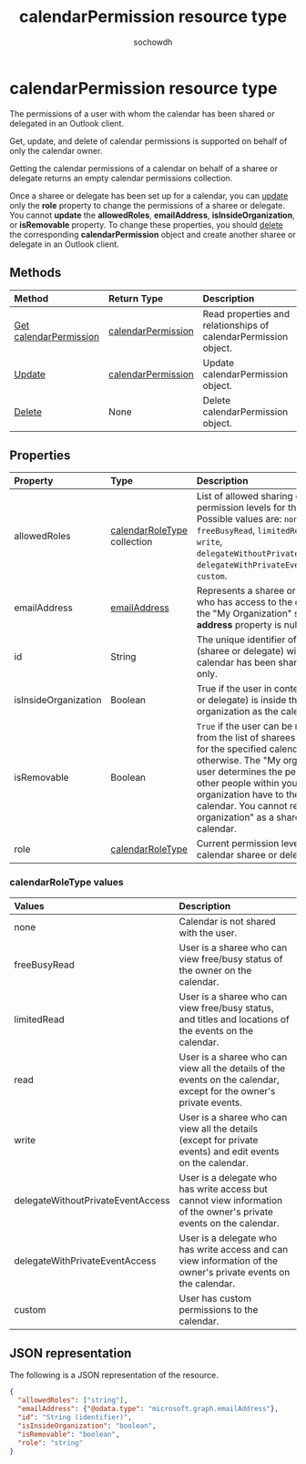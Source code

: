 ﻿---
title: "calendarPermission resource type"
description: "The permissions of a user with whom the calendar is shared."
localization_priority: Normal
author: "sochowdh"
ms.prod: "outlook"
doc_type: "resourcePageType"
---

# calendarPermission resource type

The permissions of a user with whom the calendar has been shared or delegated in an Outlook client.

Get, update, and delete of calendar permissions is supported on behalf of only the calendar owner.

Getting the calendar permissions of a calendar on behalf of a sharee or delegate returns an empty calendar permissions collection.

Once a sharee or delegate has been set up for a calendar, you can [update](../api/calendarpermission-update.md) only the **role** property to change the permissions of a sharee or delegate. You cannot **update** the **allowedRoles**, **emailAddress**, **isInsideOrganization**, or **isRemovable** property. To change these properties, you should [delete](../api/calendarpermission-delete.md) the corresponding **calendarPermission** object and create another sharee or delegate in an Outlook client.

## Methods

| Method                                                     | Return Type                                 | Description                                                     |
| :--------------------------------------------------------- | :------------------------------------------ | :-------------------------------------------------------------- |
| [Get calendarPermission](../api/calendarpermission-get.md) | [calendarPermission](calendarpermission.md) | Read properties and relationships of calendarPermission object. |
| [Update](../api/calendarpermission-update.md)              | [calendarPermission](calendarpermission.md) | Update calendarPermission object.                               |
| [Delete](../api/calendarpermission-delete.md)              | None                                        | Delete calendarPermission object.                               |

## Properties

| Property             | Type                                                    | Description                                                                                                                                                                                                                                                                                                   |
| :------------------- | :------------------------------------------------------ | :------------------------------------------------------------------------------------------------------------------------------------------------------------------------------------------------------------------------------------------------------------------------------------------------------------ |
| allowedRoles         | [calendarRoleType](#calendarroletype-values) collection | List of allowed sharing or delegating permission levels for the calendar. Possible values are: `none`, `freeBusyRead`, `limitedRead`, `read`, `write`, `delegateWithoutPrivateEventAccess`, `delegateWithPrivateEventAccess`, `custom`.                                                                       |
| emailAddress         | [emailAddress](emailaddress.md)                         | Represents a sharee or delegate who has access to the calendar. For the "My Organization" sharee, the **address** property is null. Read-only.                                                                                                                                                                |
| id                   | String                                                  | The unique identifier of the user (sharee or delegate) with whom the calendar has been shared. Read-only.                                                                                                                                                                                                     |
| isInsideOrganization | Boolean                                                 | True if the user in context (sharee or delegate) is inside the same organization as the calendar owner.                                                                                                                                                                                                       |
| isRemovable          | Boolean                                                 | `True` if the user can be removed from the list of sharees or delegates for the specified calendar, `false` otherwise. The "My organization" user determines the permissions other people within your organization have to the given calendar. You cannot remove "My organization" as a sharee to a calendar. |
| role                 | [calendarRoleType](#calendarroletype-values)            | Current permission level of the calendar sharee or delegate.                                                                                                                                                                                                                                                  |

### calendarRoleType values

| Values                            | Description                                                                                                         |
| :-------------------------------- | :------------------------------------------------------------------------------------------------------------------ |
| none                              | Calendar is not shared with the user.                                                                               |
| freeBusyRead                      | User is a sharee who can view free/busy status of the owner on the calendar.                                        |
| limitedRead                       | User is a sharee who can view free/busy status, and titles and locations of the events on the calendar.             |
| read                              | User is a sharee who can view all the details of the events on the calendar, except for the owner's private events. |
| write                             | User is a sharee who can view all the details (except for private events) and edit events on the calendar.          |
| delegateWithoutPrivateEventAccess | User is a delegate who has write access but cannot view information of the owner's private events on the calendar.  |
| delegateWithPrivateEventAccess    | User is a delegate who has write access and can view information of the owner's private events on the calendar.     |
| custom                            | User has custom permissions to the calendar.                                                                        |

## JSON representation

The following is a JSON representation of the resource.

<!-- {
  "blockType": "resource",
  "@odata.type": "microsoft.graph.calendarPermission",
  "keyProperty": "id"
}-->

```json
{
  "allowedRoles": ["string"],
  "emailAddress": {"@odata.type": "microsoft.graph.emailAddress"},
  "id": "String (identifier)",
  "isInsideOrganization": "boolean",
  "isRemovable": "boolean",
  "role": "string"
}
```

<!-- uuid: 16cd6b66-4b1a-43a1-adaf-3a886856ed98
2019-02-04 14:57:30 UTC -->

<!-- {
  "type": "#page.annotation",
  "description": "calendarPermission resource",
  "keywords": "",
  "section": "documentation",
  "tocPath": ""
}-->
